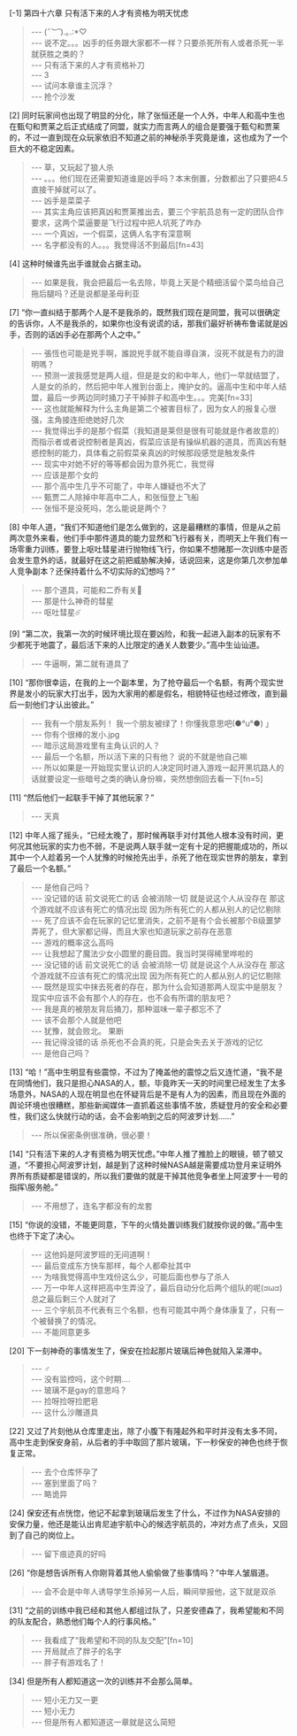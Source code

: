 
[-1] 第四十六章 只有活下来的人才有资格为明天忧虑
>--- (*˘︶˘*).｡.:*♡<br>
>--- 说不定。。。凶手的任务跟大家都不一样？只要杀死所有人或者杀死一半就获胜之类的？<br>
>--- 只有活下来的人才有资格补刀<br>
>--- 3<br>
>--- 试问本章谁主沉浮？<br>
>--- 抢个沙发<br>

[2] 同时玩家间也出现了明显的分化，除了张恒还是一个人外，中年人和高中生也在甄匂和贾莱之后正式结成了同盟，就实力而言两人的组合是要强于甄匂和贾莱的，不过一直到现在众玩家依旧不知道之前的神秘杀手究竟是谁，这也成为了一个巨大的不稳定因素。
>--- 草，又玩起了狼人杀<br>
>--- 。。。他们现在还需要知道谁是凶手吗？本末倒置，分数都出了只要把4.5直接干掉就可以了。<br>
>--- 凶手是菜菜子<br>
>--- 其实主角应该把真凶和贾莱推出去，要三个宇航员总有一定的团队合作要求，这两个菜逼要是飞行过程中把人坑死了咋办<br>
>--- 一个真凶，一个假菜，这俩人名字有深意啊<br>
>--- 名字都没有的人。。。我觉得活不到最后[fn=43]<br>

[4] 这种时候谁先出手谁就会占据主动。
>--- 如果是我，我会把最后一名去除，毕竟上天是个精细活留个菜鸟给自己拖后腿吗？还是说都是圣母利亚<br>

[7] “你一直纠结于那两个人是不是我杀的，既然我们现在是同盟，我可以很确定的告诉你，人不是我杀的，如果你也没有说谎的话，那我们最好祈祷布鲁诺就是凶手，否则的话凶手必在那两个人之中。”
>--- 張恆也可能是兇手啊，誰說兇手就不能自導自演，沒死不就是有力的證明嗎？<br>
>--- 预测一波我感觉是两人组，但是是女的和中年人，他们一早就结盟了，人是女的杀的，然后把中年人推到台面上，掩护女的。逼高中生和中年人结盟，最后一步两边同时捅刀子干掉胖子和高中生。。。完美[fn=33]<br>
>--- 这也就能解释为什么主角是第二个被害目标了，因为女人的报复心很强，主角接连拒绝她好几次<br>
>--- 我觉得出手的是那个假菜（我知道是莱但是很有可能就是作者故意的）而指示者或者说控制者是真凶，假菜应该是有操纵机器的道具，而真凶有魅惑控制的能力，具体看之前假菜亲真凶的时候那段感觉是触发条件<br>
>--- 现实中对她不好的等等都会因为意外死亡，我觉得<br>
>--- 应该是那个女的<br>
>--- 那个高中生几乎不可能了，中年人嫌疑也不大了<br>
>--- 甄贾二人除掉中年高中二人，和张恒登上飞船<br>
>--- 张恒不是没死吗，怎么能说是两个？<br>

[8] 中年人道，“我们不知道他们是怎么做到的，这是最糟糕的事情，但是从之前两次意外来看，他们手中那件道具的能力显然和飞行器有关，而明天上午我们有一场零重力训练，要登上呕吐彗星进行抛物线飞行，你如果不想赌那一次训练中是否会发生意外的话，就最好在这之前把威胁解决掉，话说回来，这是你第几次参加单人竞争副本？还保持着什么不切实际的幻想吗？”
>--- 那个道具，可能和二乔有关🐶<br>
>--- 那是什么神奇的彗星<br>
>--- 呕吐彗星☄️<br>

[9] “第二次，我第一次的时候环境比现在要凶险，和我一起进入副本的玩家有不少都死于地震了，最后活下来的人比限定的通关人数要少。”高中生讪讪道。
>--- 牛逼啊，第二就有道具了<br>

[10] “那你很幸运，在我的上一个副本里，为了抢夺最后一个名额，有两个现实世界是发小的玩家大打出手，因为大家用的都是假名，相貌特征也经过修改，直到最后一刻他们才认出彼此。”
>--- 我有一个朋友系列！
我一个朋友被绿了！你懂我意思吧(●°u°●)​ 」<br>
>--- 你有个很棒的发小.jpg<br>
>--- 暗示这局游戏里有主角认识的人？<br>
>--- 最后一个名额，所以活下来的只有他？
说的不就是他自己嘛<br>
>--- 所以如果是一开始现实里认识的人决定同时进入游戏一起开黑坑路人的话就要设定一些暗号之类的确认身份嘛，突然想倒回去看一下[fn=5]<br>

[11] “然后他们一起联手干掉了其他玩家？”
>--- 天真<br>

[12] 中年人摇了摇头，“已经太晚了，那时候再联手对付其他人根本没有时间，更何况其他玩家的实力也不弱，不是说两人联手就一定有十足的把握能成功的，所以其中一个人趁着另一个人犹豫的时候抢先出手，杀死了他在现实世界的朋友，拿到了最后一个名额。”
>--- 是他自己吗？<br>
>--- 没记错的话 前文说死亡的话 会被消除一切  就是说这个人从没存在 那这个游戏就不应该有死亡的情况出现 因为所有死亡的人都从别人的记忆剔除<br>
>--- 死了应该不会在玩家的记忆里消失，之前不是有个会长被那个B级噩梦弄死了，但大家都记得，而且大家也知道玩家之前存在恶意<br>
>--- 游戏的概率这么高吗<br>
>--- 让我想起了魔法少女小圆里的鹿目圆。我当时哭得稀里哗啦的<br>
>--- 没记错的话 前文说死亡的话 会被消除一切  就是说这个人从没存在 那这个游戏就不应该有死亡的情况出现 因为所有死亡的人都从别人的记忆剔除<br>
>--- 既然是现实中抹去死者的存在，那为什么会知道那两人现实中是朋友？现实中应该不会有那个人的存在，也不会有所谓的朋友吧？<br>
>--- 我是真的被朋友背后捅刀，那种滋味一辈子都忘不了<br>
>--- 该不会那个人就是他吧<br>
>--- 犹豫，就会败北。
果断<br>
>--- 我记得没错的话 杀死也不会真的死，只是会失去关于游戏的记忆<br>
>--- 是他自己吗？<br>

[13] “哈！”高中生明显有些震惊，不过为了掩盖他的震惊之后又连忙道，“我不是在同情他们，我只是担心NASA的人，额，毕竟昨天一天的时间里已经发生了太多场意外，NASA的人现在明显也在怀疑背后是不是有人为的因素，而且现在外面的舆论环境也很糟糕，那些新闻媒体一直抓着这些事情不放，质疑登月的安全和必要性，我们这么快就行动的话，会不会影响到之后的阿波罗计划……”
>--- 所以保密条例很准确，很必要！<br>

[14] “只有活下来的人才有资格为明天忧虑。”中年人推了推脸上的眼镜，顿了顿又道，“不要担心阿波罗计划，越是到了这种时候NASA越是需要成功登月来证明外界所有质疑都是错误的，所以我们要做的就是干掉其他竞争者坐上阿波罗十一号的指挥\服务舱。”
>--- 不用想了，连名字都没有的龙套<br>

[15] “你说的没错，不能更同意，下午的火情处置训练我们就按你说的做。”高中生也终于下定了决心。
>--- 这他妈是阿波罗班的无间道啊！<br>
>--- 最后变成东方快车那样，每个人都牵扯其中<br>
>--- 为啥我觉得高中生戏份这么少，可能后面也参与了杀人<br>
>--- 万一中年人这样把高中生弄没了，最后自动分化后两个组队的呢(ಡωಡ) 总之最后剩三个人就对了<br>
>--- 三个宇航员不代表有三个名额，也有可能其中两个身体康复了，只有一个被替换了的情况。<br>
>--- 不能同意更多<br>

[20] 下一刻神奇的事情发生了，保安在捡起那片玻璃后神色就陷入呆滞中。
>--- ♂<br>
>--- 没有监控吗，这个时期....<br>
>--- 玻璃不是gay的意思吗？<br>
>--- 捡呀捡呀捡肥皂<br>
>--- 这什么沙雕道具<br>

[22] 又过了片刻他从仓库里走出，除了小腹下有隆起外和平时并没有太多不同，高中生走到保安身前，从后者的手中取回了那片玻璃，下一秒保安的神色也终于恢复正常。
>--- 去个仓库怀孕了<br>
>--- 塞到里面了吗？<br>
>--- 略诡异<br>

[24] 保安还有点恍惚，他记不起拿到玻璃后发生了什么，不过作为NASA安排的安保力量，他还是能认出肯尼迪宇航中心的候选宇航员的，冲对方点了点头，又回到了自己的岗位上。
>--- 留下痕迹真的好吗<br>

[26] “你是想告诉所有人你刚背着其他人偷偷做了些事情吗？”中年人皱眉道。
>--- 会不会是中年人诱导学生杀掉另一人后，瞬间举报他，这下就是双杀<br>

[31] “之前的训练中我已经和其他人都组过队了，只差安德森了，我希望能和不同的队友配合，熟悉他们每个人的行事风格。”
>--- 我看成了“我希望和不同的队友交配”[fn=10]<br>
>--- 开局就点了胖子的名字<br>
>--- 胖子有游戏名了！<br>

[34] 但是所有人都知道这一次的训练并不会那么简单。
>--- 短小无力又一更<br>
>--- 短小无力<br>
>--- 但是所有人都知道这一章就是这么简短<br>
